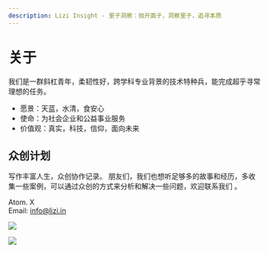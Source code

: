 ```yaml
---
description: Lizi Insight - 里子洞察：抛开面子，洞察里子，追寻本质
---
```


# 关于

我们是一群斜杠青年，柔韧性好，跨学科专业背景的技术特种兵，能完成超乎寻常理想的任务。

* 愿景：天蓝，水清，食安心
* 使命：为社会企业和公益事业服务
* 价值观：真实，科技，信仰，面向未来

## 众创计划 <a id="chuang-zuo-ji-hua"></a>

写作丰富人生，众创协作记录。 朋友们，我们也想听足够多的故事和经历，多收集一些案例，可以通过众创的方式来分析和解决一些问题，欢迎联系我们 。

Atom. X  
Email: info@lizi.in

![](https://www.openwbs.com/ow-content/uploads/forum/201811/201811151511161101.jpg)

![](https://images.unsplash.com/photo-1606681884791-5fd461728d4b?ixid=MXwxMjA3fDB8MHxwaG90by1wYWdlfHx8fGVufDB8fHw%3D&ixlib=rb-1.2.1&auto=format&fit=crop&w=401&q=80)



